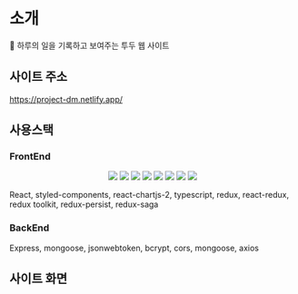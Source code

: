 # 소개

📅 하루의 일을 기록하고 보여주는 투두 웹 사이트

## 사이트 주소

https://project-dm.netlify.app/

## 사용스택

### FrontEnd

<p align='center'>
    <img src="https://img.shields.io/badge/Typescript-v4.4.3-blue?logo=typescript"/>
    <img src="https://img.shields.io/badge/React-v17.0.2-blue?logo=React"/>
    <img src="https://img.shields.io/badge/styled components-v5.3.1-pink?logo=react">
    <img src="https://img.shields.io/badge/redux-v4.1.1-blue?logo=react">
    <img src="https://img.shields.io/badge/react redux-v7.2.5-blue?logo=react">
    <img src="https://img.shields.io/badge/redux toolkit-v1.6.2-blue?logo=react">
    <img src="https://img.shields.io/badge/redux-persist-v6.0.0-blue?logo=react">
    <img src="https://img.shields.io/badge/redux-saga-v1.1.3-blue?logo=react">
</p>
React, styled-components, react-chartjs-2, typescript, redux, react-redux, redux toolkit, redux-persist, redux-saga

### BackEnd

Express, mongoose, jsonwebtoken, bcrypt, cors, mongoose, axios

## 사이트 화면

